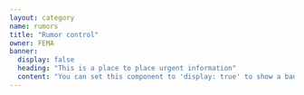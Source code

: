 ```yaml
---
layout: category
name: rumors
title: "Rumor control"
owner: FEMA
banner:
  display: false
  heading: "This is a place to place urgent information"
  content: "You can set this component to 'display: true' to show a banner at the top of the page."
---
```

